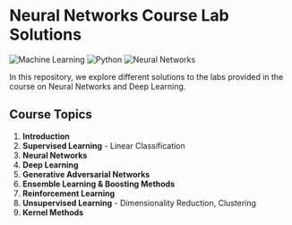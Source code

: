 # Neural Networks Course Lab Solutions

![Machine Learning](https://img.shields.io/badge/Machine%20Learning-%E2%9C%94-green)
![Python](https://img.shields.io/badge/Python-%E2%9C%94-blue)
![Neural Networks](https://img.shields.io/badge/Neural%20Networks-%E2%9C%94-purple)

In this repository, we explore different solutions to the labs provided in the course on Neural Networks and Deep Learning. 

## Course Topics

1. **Introduction**
2. **Supervised Learning** - Linear Classification
3. **Neural Networks**
4. **Deep Learning**
5. **Generative Adversarial Networks**
6. **Ensemble Learning & Boosting Methods**
7. **Reinforcement Learning**
8. **Unsupervised Learning** - Dimensionality Reduction, Clustering
9. **Kernel Methods**

